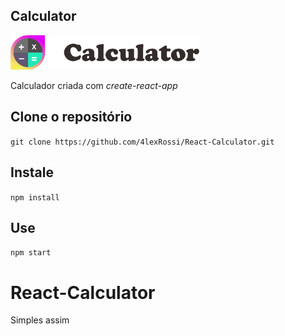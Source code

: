 Calculator
---
<img src="Logotype primary.png" width="60%" height="60%" />

Calculador criada com *create-react-app*

Clone o repositório
---

`git clone https://github.com/4lexRossi/React-Calculator.git`


Instale
---

`npm install`



Use
---

`npm start`
# React-Calculator

Simples assim
